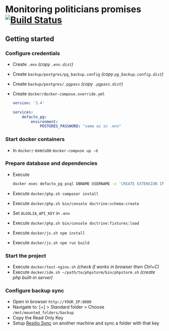 # Monitoring politicians promises [![Build Status](https://travis-ci.org/arteniioleg/defacto.md.svg?branch=dev)](https://travis-ci.org/arteniioleg/defacto.md)

## Getting started

### Configure credentials

* Create `.env` _(copy `.env.dist`)_
* Create `backup/postgres/pg_backup.config` _(copy `pg_backup.config.dist`)_
* Create `backup/postgres/.pgpass` _(copy `.pgpass.dist`)_
* Create `docker/docker-compose.override.yml`

    ```yaml
    version: '3.4'

    services:
        defacto_pg:
            environment:
                POSTGRES_PASSWORD: "same as in .env"
    ```

### Start docker containers

* In `docker/` execute `docker-compose up -d`

### Prepare database and dependencies

* Execute

    ```bash
    docker exec defacto_pg psql DBNAME USERNAME -c 'CREATE EXTENSION IF NOT EXISTS "uuid-ossp";'
    ```
* Execute `docker/php.sh composer install`
* Execute `docker/php.sh bin/console doctrine:schema:create`
* Set `ALGOLIA_API_KEY` in `.env`
* Execute `docker/php.sh bin/console doctrine:fixtures:load`
* Execute `docker/js.sh npm install`
* Execute `docker/js.sh npm run build`

### Start the project

* Execute `docker/test-nginx.sh` _(check if works in browser then Ctrl+C)_
* Execute `docker/ide.sh ~/path/to/phpstorm/bin/phpstorm.sh` _(create php built-in server)_

### Configure backup sync

* Open in browser `http://YOUR_IP:8800`
* Navigate to: [+] > Standard folder > Choose `/mnt/mounted_folders/backup`
* Copy the Read Only Key
* Setup [Resilio Sync](https://www.resilio.com/individuals/) on another machine and sync a folder with that key
